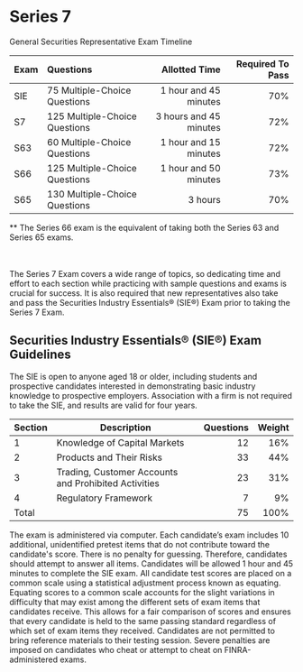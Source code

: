 # Series 7

General Securities Representative Exam Timeline

| Exam    | Questions | Allotted Time | Required To Pass |
| :-------- | :------- | -------: |-------: |
| SIE  | 75 Multiple-Choice Questions   | 1 hour and 45 minutes    | 70% |
| S7 | 125 Multiple-Choice Questions | 3 hours and 45 minutes   | 72% |
| S63    | 60 Multiple-Choice Questions    | 1 hour and 15 minutes    | 72% |
| S66    | 125 Multiple-Choice Questions   | 1 hour and 50 minutes    | 73% |
| S65    | 130 Multiple-Choice Questions    | 3 hours   | 70% |

** The Series 66 exam is the equivalent of taking both the Series 63 and Series 65 exams.

</br></br>
The Series 7 Exam covers a wide range of topics, so dedicating time and effort to each section while practicing with sample questions and exams is crucial for success. It is also required that new representatives also take and pass the Securities Industry Essentials® (SIE®) Exam prior to taking the Series 7 Exam.

## Securities Industry Essentials® (SIE®) Exam Guidelines

The SIE is open to anyone aged 18 or older, including students and prospective candidates interested in demonstrating basic industry knowledge to prospective employers. Association with a firm is not required to take the SIE, and results are valid for four years.

| Section    | Description | Questions | Weight |
| -------- | ------- | -------: |-------: |
| 1  | Knowledge of Capital Markets   | 12   | 16% |
| 2 | Products and Their Risks      | 33   | 44% |
| 3    | Trading, Customer Accounts and Prohibited Activities    | 23   | 31% |
| 4    | Regulatory Framework   | 7   | 9% |
| Total   |  |  75 | 100% |

The exam is administered via computer. Each candidate’s exam includes 10 additional, unidentified pretest items that do not contribute toward the candidate's score. There is no penalty for guessing. Therefore, candidates should attempt to answer all items. Candidates will be allowed 1 hour and 45 minutes to complete the SIE exam. All candidate test scores are placed on a common scale using a statistical adjustment process known as equating. Equating scores to a common scale accounts for the slight variations in difficulty that may exist among the different sets of exam items that candidates receive. This allows for a fair comparison of scores and ensures that every candidate is held to the same passing standard regardless of which set of exam items they received. Candidates are not permitted to bring reference materials to their testing session. Severe penalties are imposed on candidates who cheat or attempt to cheat on FINRA-administered exams.

